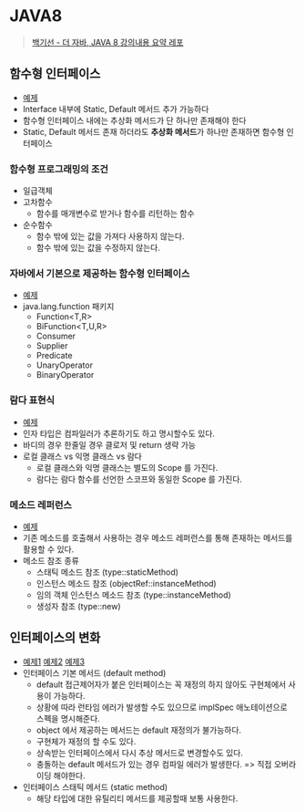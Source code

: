# JAVA8

> [백기선 - 더 자바, JAVA 8 강의내용 요약 레포](https://www.inflearn.com/course/the-java-java8/dashboard) 


## 함수형 인터페이스
- [예제](./src/main/java/me/java8/RunSomething.java)
- Interface 내부에 Static, Default 메서드 추가 가능하다
- 함수형 인터페이스 내에는 추상화 메서드가 단 하나만 존재해야 한다
- Static, Default 메서드 존재 하더라도 **추상화 메서드**가 하나만 존재하면 함수형 인터페이스

### 함수형 프로그래밍의 조건
- 일급객체
- 고차함수
  - 함수를 매개변수로 받거나 함수를 리턴하는 함수
- 순수함수
  - 함수 밖에 있는 값을 가져다 사용하지 않는다.
  - 함수 밖에 있는 값을 수정하지 않는다.


### 자바에서 기본으로 제공하는 함수형 인터페이스
- [예제](./src/main/java/me/java8/BasicFunctionalInterfacesMain.java)
- java.lang.function 패키지
  - Function<T,R>
  - BiFunction<T,U,R>
  - Consumer<T>
  - Supplier<T>
  - Predicate<T>
  - UnaryOperator<T>
  - BinaryOperator<T>

### 람다 표현식
- [예제](./src/main/java/me/java8/LambdaMain.java)
- 인자 타입은 컴파일러가 추론하기도 하고 명시할수도 있다.
- 바디의 경우 한줄일 경우 클로저 및 return 생략 가능
- 로컬 클래스 vs 익명 클래스 vs 람다
  - 로컬 클래스와 익명 클래스는 별도의 Scope 를 가진다.
  - 람다는 람다 함수를 선언한 스코프와 동일한 Scope 를 가진다.

### 메소드 레퍼런스
- [예제](./src/main/java/me/java8/MethodReferenceMain.java)
- 기존 메소드를 호출해서 사용하는 경우 메소드 레퍼런스를 통해 존재하는 메서드를 활용할 수 있다.
- 메소드 참조 종류
  - 스태틱 메소드 참조 (type::staticMethod)
  - 인스턴스 메소드 참조 (objectRef::instanceMethod)
  - 임의 객체 인스턴스 메소드 참조 (type::instanceMethod)
  - 생성자 참조 (type::new)

## 인터페이스의 변화
- [예제1](./src/main/java/me/java8/DefaultFooMain.java) [예제2](./src/main/java/me/java8/DefaultFoo.java) [예제3](./src/main/java/me/java8/FooInterface.java)
- 인터페이스 기본 메서드 (default method)
  - default 접근제어자가 붙은 인터페이스는 꼭 재정의 하지 않아도 구현체에서 사용이 가능하다.
  - 상황에 따라 런타임 에러가 발생할 수도 있으므로 implSpec 애노테이션으로 스펙을 명시해준다.
  - object 에서 제공하는 메서드는 default 재정의가 불가능하다.
  - 구현체가 재정의 할 수도 있다.
  - 상속받는 인터페이스에서 다시 추상 메서드로 변경할수도 있다.
  - 충돌하는 default 메서드가 있는 경우 컴파일 에러가 발생한다. => 직접 오버라이딩 해야한다.
- 인터페이스 스태틱 메서드 (static method)
  - 해당 타입에 대한 유틸리티 메서드를 제공할때 보통 사용한다.


